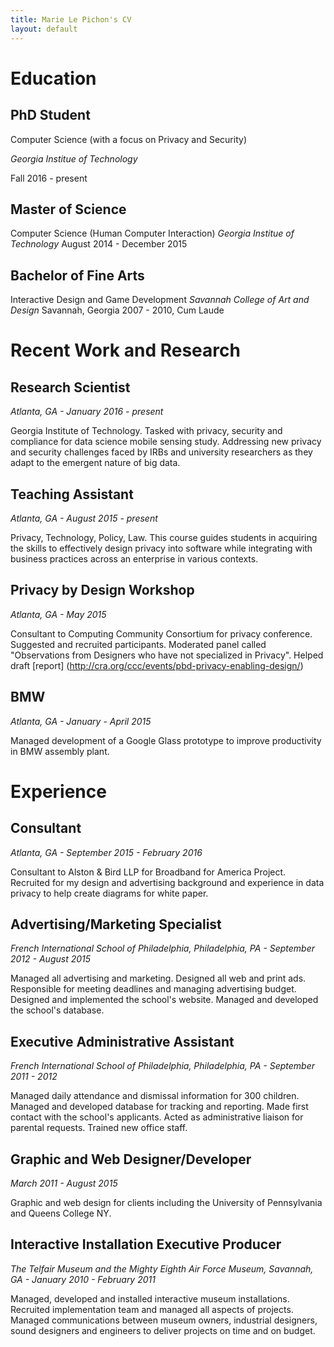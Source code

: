 ```yaml
---
title: Marie Le Pichon's CV
layout: default
---
```


# Education

## PhD Student
Computer Science (with a focus on Privacy and Security)

_Georgia Institue of Technology_

Fall 2016 - present

## Master of Science
Computer Science (Human Computer Interaction)
_Georgia Institue of Technology_
August 2014 - December 2015

## Bachelor of Fine Arts
Interactive Design and Game Development
_Savannah College of Art and Design_
Savannah, Georgia 2007 - 2010, Cum Laude


# Recent Work and Research

## Research Scientist
_Atlanta, GA - January 2016 - present_

Georgia Institute of Technology. Tasked with privacy, security and compliance for data science mobile sensing study. Addressing new privacy and security challenges faced by IRBs and university researchers as they adapt to the emergent nature of big data.

## Teaching Assistant
_Atlanta, GA - August 2015 - present_

Privacy, Technology, Policy, Law.
This course guides students in acquiring the skills to effectively design privacy into software while integrating with business practices across an enterprise in various contexts.

## Privacy by Design Workshop
_Atlanta, GA - May 2015_

Consultant to Computing Community Consortium for privacy conference. Suggested and recruited participants. Moderated panel called "Observations from Designers who have not specialized in Privacy". Helped draft [report] (http://cra.org/ccc/events/pbd-privacy-enabling-design/)

## BMW
_Atlanta, GA - January - April 2015_

Managed development of a Google Glass prototype to improve productivity in BMW assembly plant.


# Experience

## Consultant
_Atlanta, GA - September 2015 - February 2016_

Consultant to Alston & Bird LLP for Broadband for America Project. Recruited for my design and advertising background and experience in data privacy to help create diagrams for white paper.

## Advertising/Marketing Specialist
_French International School of Philadelphia, Philadelphia, PA - September 2012 - August 2015_

Managed all advertising and marketing. Designed all web and print ads. Responsible for meeting deadlines and managing advertising budget. Designed and implemented the school's website. Managed and developed the school's database.

## Executive Administrative Assistant
_French International School of Philadelphia, Philadelphia, PA - September 2011 - 2012_

Managed daily attendance and dismissal information for 300 children. Managed and developed database for tracking and reporting. Made first contact with the school's applicants. Acted as administrative liaison for parental requests. Trained new office staff.

## Graphic and Web Designer/Developer
_March 2011 - August 2015_

Graphic and web design for clients including the University of Pennsylvania and Queens College NY.

## Interactive Installation Executive Producer
_The Telfair Museum and the Mighty Eighth Air Force Museum, Savannah, GA - January 2010 - February 2011_

Managed, developed and installed interactive museum installations. Recruited implementation team and managed all aspects of projects. Managed communications between museum owners, industrial designers, sound designers and engineers to deliver projects on time and on budget.
